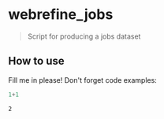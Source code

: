 # webrefine_jobs
> Script for producing a jobs dataset


## How to use

Fill me in please! Don't forget code examples:

```python
1+1
```




    2


